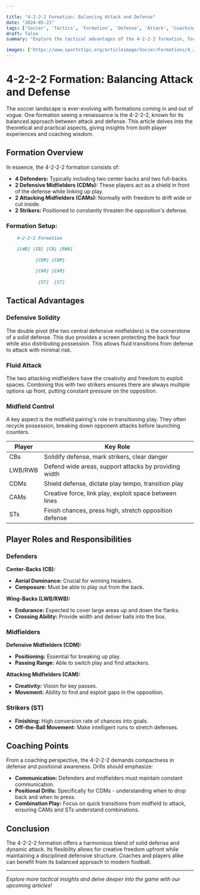 ```yaml
---

title: "4-2-2-2 Formation: Balancing Attack and Defense"
date: "2024-05-21"
tags: ['Soccer', 'Tactics', 'Formation', 'Defense', 'Attack', 'Coaching', 'Midfield', 'Strikers', 'SoccerFormation']
draft: false
summary: "Explore the tactical advantages of the 4-2-2-2 formation, focusing on its balanced approach to both phases of play."

images: ['https://www.sportstips.org/articleimage/Soccer/Formations/4_2_2_2_formation_balancing_attack_and_defense.webp']
---
```


# 4-2-2-2 Formation: Balancing Attack and Defense

The soccer landscape is ever-evolving with formations coming in and out of vogue. One formation seeing a renaissance is the 4-2-2-2, known for its balanced approach between attack and defense. This article delves into the theoretical and practical aspects, giving insights from both player experiences and coaching wisdom.

## Formation Overview

In essence, the 4-2-2-2 formation consists of:

- **4 Defenders:** Typically including two center backs and two full-backs.
- **2 Defensive Midfielders (CDMs):** These players act as a shield in front of the defense while linking up play.
- **2 Attacking Midfielders (CAMs):** Normally with freedom to drift wide or cut inside.
- **2 Strikers:** Positioned to constantly threaten the opposition's defense.

### Formation Setup:

```markdown
    4-2-2-2 Formation

    [LWB] [CB] [CB] [RWB]
            
           [CDM] [CDM]
             
           [CAM] [CAM]
             
            [ST]  [ST]
```

## Tactical Advantages

### Defensive Solidity

The double pivot (the two central defensive midfielders) is the cornerstone of a solid defense. This duo provides a screen protecting the back four while also distributing possession. This allows fluid transitions from defense to attack with minimal risk.

### Fluid Attack

The two attacking midfielders have the creativity and freedom to exploit spaces. Combining this with two strikers ensures there are always multiple options up front, putting constant pressure on the opposition.

### Midfield Control

A key aspect is the midfield pairing's role in transitioning play. They often recycle possession, breaking down opponent attacks before launching counters. 

| Player | Key Role |
|--------|----------|
| CBs | Solidify defense, mark strikers, clear danger |
| LWB/RWB | Defend wide areas, support attacks by providing width |
| CDMs | Shield defense, dictate play tempo, transition play |
| CAMs | Creative force, link play, exploit space between lines |
| STs | Finish chances, press high, stretch opposition defense |

## Player Roles and Responsibilities

### Defenders

**Center-Backs (CB):**
- **Aerial Dominance:** Crucial for winning headers.
- **Composure:** Must be able to play out from the back.

**Wing-Backs (LWB/RWB):**
- **Endurance:** Expected to cover large areas up and down the flanks.
- **Crossing Ability:** Provide width and deliver balls into the box.

### Midfielders

**Defensive Midfielders (CDM):**
- **Positioning:** Essential for breaking up play.
- **Passing Range:** Able to switch play and find attackers.

**Attacking Midfielders (CAM):**
- **Creativity:** Vision for key passes.
- **Movement:** Ability to find and exploit gaps in the opposition.

### Strikers (ST)

- **Finishing:** High conversion rate of chances into goals.
- **Off-the-Ball Movement:** Make intelligent runs to stretch defenses.

## Coaching Points

From a coaching perspective, the 4-2-2-2 demands compactness in defense and positional awareness. Drills should emphasize:
- **Communication:** Defenders and midfielders must maintain constant communication.
- **Positional Drills:** Specifically for CDMs - understanding when to drop back and when to press.
- **Combination Play:** Focus on quick transitions from midfield to attack, ensuring CAMs and STs understand combinations.

## Conclusion

The 4-2-2-2 formation offers a harmonious blend of solid defense and dynamic attack. Its flexibility allows for creative freedom upfront while maintaining a disciplined defensive structure. Coaches and players alike can benefit from its balanced approach to modern football.

---

_Explore more tactical insights and delve deeper into the game with our upcoming articles!_

```
